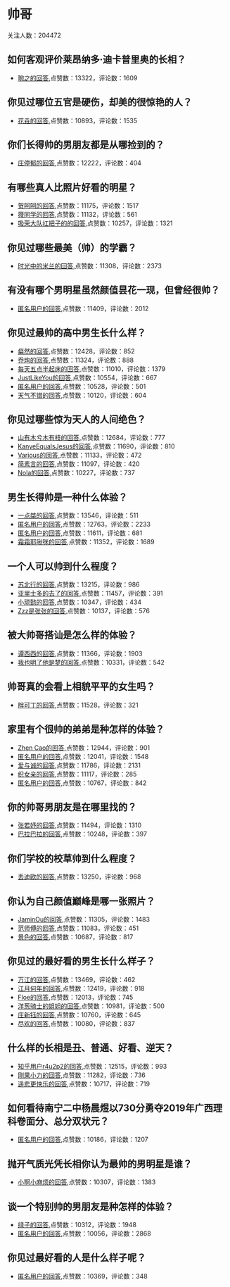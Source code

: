 #  帅哥 
关注人数：204472
## 如何客观评价莱昂纳多·迪卡普里奥的长相？
- [琬之的回答](https://www.zhihu.com/question/31955142/answer/239384630),点赞数：13322，评论数：1609
## 你见过哪位五官是硬伤，却美的很惊艳的人？
- [花垚的回答](https://www.zhihu.com/question/267043789/answer/407688449),点赞数：10893，评论数：1535
## 你们长得帅的男朋友都是从哪捡到的？
- [庄停郁的回答](https://www.zhihu.com/question/370398644/answer/2137587312),点赞数：12222，评论数：404
## 有哪些真人比照片好看的明星？
- [贺呵呵的回答](https://www.zhihu.com/question/55297283/answer/347568050),点赞数：11175，评论数：1517
- [薇同学的回答](https://www.zhihu.com/question/55297283/answer/346531952),点赞数：11132，评论数：561
- [吸荣大队扛把子的的回答](https://www.zhihu.com/question/55297283/answer/346304246),点赞数：10257，评论数：1321
## 你见过哪些最美（帅）的学霸？
- [时光中的米兰的回答](https://www.zhihu.com/question/270307441/answer/402341354),点赞数：11308，评论数：2373
## 有没有哪个男明星虽然颜值昙花一现，但曾经很帅？
- [匿名用户的回答](https://www.zhihu.com/question/267390942/answer/337650245),点赞数：11409，评论数：2012
## 你见过最帅的高中男生长什么样？
- [粲然的回答](https://www.zhihu.com/question/270953449/answer/712005102),点赞数：12428，评论数：852
- [乔珣的回答](https://www.zhihu.com/question/270953449/answer/668431043),点赞数：11324，评论数：888
- [每天五点半起床的回答](https://www.zhihu.com/question/270953449/answer/715726053),点赞数：11010，评论数：1379
- [JustLikeYou的回答](https://www.zhihu.com/question/270953449/answer/738200265),点赞数：10554，评论数：667
- [匿名用户的回答](https://www.zhihu.com/question/270953449/answer/694668392),点赞数：10528，评论数：501
- [天气不错的回答](https://www.zhihu.com/question/270953449/answer/657250002),点赞数：10120，评论数：604
## 你见过哪些惊为天人的人间绝色？
- [山有木兮木有枝的回答](https://www.zhihu.com/question/312690764/answer/657485658),点赞数：12684，评论数：777
- [KanyeEqualsJesus的回答](https://www.zhihu.com/question/312690764/answer/670153551),点赞数：11690，评论数：810
- [Various的回答](https://www.zhihu.com/question/312690764/answer/644015976),点赞数：11133，评论数：472
- [简素言的回答](https://www.zhihu.com/question/312690764/answer/627561964),点赞数：11097，评论数：420
- [Nola的回答](https://www.zhihu.com/question/312690764/answer/762003664),点赞数：10227，评论数：737
## 男生长得帅是一种什么体验？
- [一点桀的回答](https://www.zhihu.com/question/269297730/answer/381021575),点赞数：13546，评论数：511
- [匿名用户的回答](https://www.zhihu.com/question/269297730/answer/385297727),点赞数：12763，评论数：2233
- [匿名用户的回答](https://www.zhihu.com/question/269297730/answer/396060669),点赞数：11611，评论数：681
- [霜霜耶啾咪的回答](https://www.zhihu.com/question/269297730/answer/502749295),点赞数：11352，评论数：1689
## 一个人可以帅到什么程度？
- [苏北行的回答](https://www.zhihu.com/question/307709607/answer/566423465),点赞数：13215，评论数：986
- [亚里士多的去了的回答](https://www.zhihu.com/question/307709607/answer/566803089),点赞数：11457，评论数：391
- [小顽懿的回答](https://www.zhihu.com/question/307709607/answer/566675723),点赞数：10347，评论数：434
- [Zzz是张张的回答](https://www.zhihu.com/question/307709607/answer/566971826),点赞数：10137，评论数：576
## 被大帅哥搭讪是怎么样的体验？
- [谭西西的回答](https://www.zhihu.com/question/312650707/answer/1195820705),点赞数：11366，评论数：1903
- [我也明了他是梦的回答](https://www.zhihu.com/question/312650707/answer/605893988),点赞数：10331，评论数：542
## 帅哥真的会看上相貌平平的女生吗？
- [胖可丁的回答](https://www.zhihu.com/question/384512378/answer/1543343935),点赞数：11528，评论数：321
## 家里有个很帅的弟弟是种怎样的体验？
- [Zhen Cao的回答](https://www.zhihu.com/question/26034393/answer/611838544),点赞数：12944，评论数：901
- [匿名用户的回答](https://www.zhihu.com/question/26034393/answer/465921367),点赞数：12041，评论数：1548
- [爱与诚的回答](https://www.zhihu.com/question/26034393/answer/514285257),点赞数：11786，评论数：2131
- [织女亲的回答](https://www.zhihu.com/question/26034393/answer/58125728),点赞数：11117，评论数：285
- [匿名用户的回答](https://www.zhihu.com/question/26034393/answer/571770623),点赞数：10767，评论数：842
## 你的帅哥男朋友是在哪里找的？
- [张若妤的回答](https://www.zhihu.com/question/363268434/answer/2087909370),点赞数：11494，评论数：1310
- [巴拉巴拉的回答](https://www.zhihu.com/question/363268434/answer/-1949419047),点赞数：10248，评论数：397
## 你们学校的校草帅到什么程度？
- [丢迪欧的回答](https://www.zhihu.com/question/290011743/answer/1580619320),点赞数：13250，评论数：968
## 你认为自己颜值巅峰是哪一张照片？
- [JaminOu的回答](https://www.zhihu.com/question/350859986/answer/962628676),点赞数：11305，评论数：1483
- [范师傅的回答](https://www.zhihu.com/question/350859986/answer/964549082),点赞数：11083，评论数：451
- [景色的回答](https://www.zhihu.com/question/350859986/answer/965018498),点赞数：10687，评论数：817
## 你见过的最好看的男生长什么样子？
- [万江的回答](https://www.zhihu.com/question/264618105/answer/291411578),点赞数：13469，评论数：462
- [江月何年的回答](https://www.zhihu.com/question/264618105/answer/397869936),点赞数：12419，评论数：918
- [Floe的回答](https://www.zhihu.com/question/264618105/answer/511219165),点赞数：12013，评论数：745
- [洋葱骑士的姐姐的回答](https://www.zhihu.com/question/264618105/answer/401706843),点赞数：10981，评论数：500
- [庄新钰的回答](https://www.zhihu.com/question/264618105/answer/404807958),点赞数：10760，评论数：645
- [尽欢的回答](https://www.zhihu.com/question/264618105/answer/411091405),点赞数：10080，评论数：837
## 什么样的长相是丑、普通、好看、逆天？
- [知乎用户r4u2p2的回答](https://www.zhihu.com/question/55682095/answer/146568819),点赞数：12515，评论数：993
- [刚果小力的回答](https://www.zhihu.com/question/55682095/answer/146378716),点赞数：11282，评论数：736
- [遥悲更快乐的回答](https://www.zhihu.com/question/55682095/answer/146051618),点赞数：10717，评论数：719
## 如何看待南宁二中杨晨煜以730分勇夺2019年广西理科卷面分、总分双状元？
- [匿名用户的回答](https://www.zhihu.com/question/330879897/answer/727361192),点赞数：10186，评论数：1207
## 抛开气质光凭长相你认为最帅的男明星是谁？
- [小啊小麻烦的回答](https://www.zhihu.com/question/48141169/answer/147412487),点赞数：10307，评论数：1383
## 谈一个特别帅的男朋友是种怎样的体验？
- [绿子的回答](https://www.zhihu.com/question/365876594/answer/979451858),点赞数：10312，评论数：1948
- [匿名用户的回答](https://www.zhihu.com/question/365876594/answer/1001547548),点赞数：10056，评论数：2868
## 你见过最好看的人是什么样子呢？
- [匿名用户的回答](https://www.zhihu.com/question/310030437/answer/580196441),点赞数：10369，评论数：348
